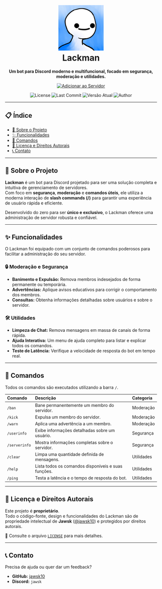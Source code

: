 <h1 align="center">
  <img src="https://raw.githubusercontent.com/jawsk10/lackman-discord-bot/main/assets/logo.jpg" alt="Lackman Logo" width="150"/>
  <br>
  Lackman
</h1>

<p align="center">
  <strong>Um bot para Discord moderno e multifuncional, focado em segurança, moderação e utilidades.</strong>
</p>

<p align="center">
  <a href="https://discord.com/oauth2/authorize?client_id=1388777543615778909&scope=bot+identify+guilds+email+applications.commands&permissions=2080374975">
    <img src="https://img.shields.io/badge/Adicione_ao_seu_Servidor-5865F2?style=for-the-badge&logo=discord&logoColor=white" alt="Adicionar ao Servidor">
  </a>
</p>

<p align="center">
  <img src="https://img.shields.io/badge/license-Proprietário-red" alt="License">
  <img src="https://img.shields.io/github/last-commit/jawsk10/lackman-discord-bot" alt="Last Commit">
  <img src="https://img.shields.io/github/package-json/v/jawsk10/lackman-discord-bot?filename=package.json&style=flat-square" alt="Versão Atual">
  <img src="https://img.shields.io/badge/Autor-jawsk10-blue" alt="Author">
</p>

---

## 📋 Índice

- [📖 Sobre o Projeto](#-sobre-o-projeto)
- [✨ Funcionalidades](#-funcionalidades)
- [🤖 Comandos](#-comandos)
- [📜 Licença e Direitos Autorais](#-licença-e-direitos-autorais)
- [📞 Contato](#-contato)

---

## 📖 Sobre o Projeto

**Lackman** é um bot para Discord projetado para ser uma solução completa e intuitiva de gerenciamento de servidores.  
Com foco em **segurança**, **moderação** e **comandos úteis**, ele utiliza a moderna interação de **slash commands (/)** para garantir uma experiência de usuário rápida e eficiente.

Desenvolvido do zero para ser **único e exclusivo**, o Lackman oferece uma administração de servidor robusta e confiável.

---

## ✨ Funcionalidades

O Lackman foi equipado com um conjunto de comandos poderosos para facilitar a administração do seu servidor.

### 🔒 Moderação e Segurança
- **Banimento e Expulsão:** Remova membros indesejados de forma permanente ou temporária.
- **Advertências:** Aplique avisos educativos para corrigir o comportamento dos membros.
- **Consultas:** Obtenha informações detalhadas sobre usuários e sobre o servidor.

### 🛠️ Utilidades
- **Limpeza de Chat:** Remova mensagens em massa de canais de forma rápida.
- **Ajuda Interativa:** Um menu de ajuda completo para listar e explicar todos os comandos.
- **Teste de Latência:** Verifique a velocidade de resposta do bot em tempo real.

---

## 🤖 Comandos

Todos os comandos são executados utilizando a barra `/`.

| Comando       | Descrição                                           | Categoria   |
| :------------ | :-------------------------------------------------- | :---------- |
| `/ban`        | Bane permanentemente um membro do servidor.         | Moderação   |
| `/kick`       | Expulsa um membro do servidor.                      | Moderação   |
| `/warn`       | Aplica uma advertência a um membro.                 | Moderação   |
| `/userinfo`   | Exibe informações detalhadas sobre um usuário.      | Segurança   |
| `/serverinfo` | Mostra informações completas sobre o servidor.      | Segurança   |
| `/clear`      | Limpa uma quantidade definida de mensagens.         | Utilidades  |
| `/help`       | Lista todos os comandos disponíveis e suas funções. | Utilidades  |
| `/ping`       | Testa a latência e o tempo de resposta do bot.      | Utilidades  |

---

## 📜 Licença e Direitos Autorais

Este projeto é **proprietário**.  
Todo o código-fonte, design e funcionalidades do Lackman são de propriedade intelectual de **Jawsk** ([@jawsk10](https://github.com/jawsk10)) e protegidos por direitos autorais.

📌 Consulte o arquivo [`LICENSE`](./LICENSE) para mais detalhes.

---

## 📞 Contato

Precisa de ajuda ou quer dar um feedback?

- **GitHub:** [jawsk10](https://github.com/jawsk10)  
- **Discord:** `jawsk`